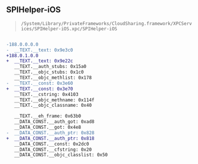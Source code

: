## SPIHelper-iOS

> `/System/Library/PrivateFrameworks/CloudSharing.framework/XPCServices/SPIHelper-iOS.xpc/SPIHelper-iOS`

```diff

-188.0.0.0.0
-  __TEXT.__text: 0x9e3c0
+188.0.1.0.0
+  __TEXT.__text: 0x9e22c
   __TEXT.__auth_stubs: 0x15a0
   __TEXT.__objc_stubs: 0x1c0
   __TEXT.__objc_methlist: 0x178
-  __TEXT.__const: 0x3e60
+  __TEXT.__const: 0x3e70
   __TEXT.__cstring: 0x4103
   __TEXT.__objc_methname: 0x114f
   __TEXT.__objc_classname: 0x40

   __TEXT.__eh_frame: 0x63b0
   __DATA_CONST.__auth_got: 0xad8
   __DATA_CONST.__got: 0x4e8
-  __DATA_CONST.__auth_ptr: 0x828
+  __DATA_CONST.__auth_ptr: 0x818
   __DATA_CONST.__const: 0x2dc0
   __DATA_CONST.__cfstring: 0x20
   __DATA_CONST.__objc_classlist: 0x50

```
